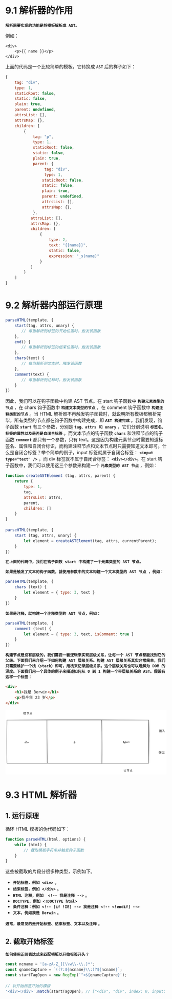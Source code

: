 # 9.1 解析器的作用

**`解析器要实现的功能是将模板解析成 AST。`** 

例如：

```vue
<div>
    <p>{{ name }}</p>
</div>
```



上面的代码是一个比较简单的模板，它转换成 **`AST`** 后的样子如下：

```javascript
{
    tag: "div",
    type: 1,
    staticRoot: false,
    static: false,
    plain: true,
    parent: undefined,
    attrsList: [],
    attrsMap: {},
    children: [
        {
            tag: "p",
            type: 1,
            staticRoot: false,
            static: false,
            plain: true,
            parent: {
                 tag: "div",
    			 type: 1,
                staticRoot: false,
                static: false,
                plain: true,
                parent: undefined,
                attrsList: [],
                attrsMap: {},
            },
           attrsList: [],
           attrsMap: {},
           children: [
               {
                   type: 2,
                   text: "{{name}}",
                   static: false,
                   expression: "_s(name)"
               }
           ]
        }
    ]
}
```





# 9.2 解析器内部运行原理

```javascript
parseHTML(template, {
    start(tag, attrs, unary) {
       // 每当解析到标签的开始位置时，触发该函数                            
    },
    end() {
       // 每当解析到标签的结束位置时，触发该函数 
    },
    chars(text) {
       // 每当解析到文本时，触发该函数
    },
    comment(text) {
       // 每当解析到注释时，触发该函数                                                                 
    }
})
```

因此，我们可以在钩子函数中构建 AST 节点。在 start 钩子函数中 **`构建元素类型的节点`** ，在 chars 钩子函数中 **`构建文本类型的节点`** ，在 comment 钩子函数中 **`构建注释类型的节点`** 。当 HTML 解析器不再触发钩子函数时，就说明所有模板都解析完毕，所有类型的节点都在钩子函数中构建完成，即 **`AST 构建完成`** 。我们发现，钩子函数 **`start`** 有三个参数，分别是 **`tag、attrs 和 unary`** ，它们分别说明 **`标签名、标签的属性以及是否是自闭合标签`** 。而文本节点的钩子函数 **`chars`**  和注释节点的钩子函数 **`comment`** 都只有一个参数，只有 text。这是因为构建元素节点时需要知道标签名、属性和自闭合标识，而构建注释节点和文本节点时只需要知道文本即可。什么是自闭合标签？举个简单的例子，input 标签就属于自闭合标签： **`<input type="text" />`** ，而 div 标签就不属于自闭合标签： **`<div></div>`**。在 start 钩子函数中，我们可以使用这三个参数来构建一个 **`元素类型的 AST 节点`** ，例如：

```javascript
function createASTElement (tag, attrs, parent) {
    return {
        type: 1,
        tag,
        attrsList: attrs,
        parent,
        children: []
    }
}

parseHTML(template, {
    start (tag, attrs, unary) {
        let element = createASTElement(tag, attrs, currentParent);
    }
})
```

**`在上面的代码中，我们在钩子函数 start 中构建了一个元素类型的 AST 节点。`** 

**`如果是触发了文本的钩子函数，就使用参数中的文本构建一个文本类型的 AST 节点 ，例如：`** 

```javascript
parseHTML(template, {
    chars (text) {
        let element = { type: 3, text }
    }
})
```

**`如果是注释，就构建一个注释类型的 AST 节点，例如：`** 

```javascript
parseHTML(template, {
    comment (text) {
        let element = { type: 3, text, isComment: true }
    }
})
```



**`构建节点是没有层级的，我们需要一套逻辑来实现层级关系，让每一个 AST 节点都能找到它的父级。下面我们来介绍一下如何构建 AST 层级关系。构建 AST 层级关系其实非常简单，我们只需要维护一个栈（stack）即可，用栈来记录层级关系，这个层级关系也可以理解为 DOM 的深度。下面我们用一个具体的例子来描述如何从 0 到 1 构建一个带层级关系的 AST。假设有这样一个标签：`**

```                                                              html
<div>
    <h1>我是 Berwin</h1>
    <p>我今年 23 岁</p>
</div>
```



![](https://github.com/WqhForGitHub/Vue.js/blob/vue2%E6%BA%90%E4%BB%A3%E7%A0%81%E8%A7%A3%E6%9E%90/%E6%B7%B1%E5%85%A5%E6%B5%85%E5%87%BA%20Vue.js/static/9/9.1.png?raw=true)





# 9.3 HTML 解析器



## 1. 运行原理



循环 HTML 模板的伪代码如下：

```javascript
function parseHTML(html, options) {
    while (html) {
        // 截取模板字符串并触发钩子函数
    }
}
```

这些被截取的片段分很多种类型，示例如下。

* **`开始标签，例如 <div>`** 。
* **`结束标签，例如 </div>`** 。
* **`HTML 注释，例如  <!-- 我是注释 -->`** 。
* **`DOCTYPE，例如 <!DOCTYPE html>`** 
* **`条件注释：例如 <!-- [if !IE] --> 我是注释 <!-- <!endif] -->`** 
* **`文本，例如我是 Berwin`** 。

**`通常，最常见的是开始标签、结束标签、文本以及注释`** 。



## 2. 截取开始标签

**`如何使用正则表达式来匹配模板以开始标签开头？`** 

```javascript
const ncname = '[a-zA-Z_][\\w\\-\\.]*';
const qnameCapture = `((?:${ncname}\\:)?${ncname}`;
const startTagOpen = new RegExp(`^<${qnameCapture}`);

// 以开始标签开始的模板
'<div></div>'.match(startTagOpen); // ["<div", "div", index: 0, input: "<div></div>"]
```

